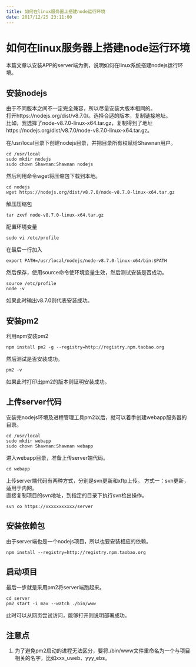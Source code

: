 ```yaml
---
title: 如何在linux服务器上搭建node运行环境
date: 2017/12/25 23:11:00
---
```


# 如何在linux服务器上搭建node运行环境

本篇文章以安装APP的server端为例，说明如何在linux系统搭建nodejs运行环境。

## 安装nodejs

由于不同版本之间不一定完全兼容，所以尽量安装大版本相同的。  
打开https://nodejs.org/dist/v8.7.0/。选择合适的版本，复制链接地址。  
比如，我选择了node-v8.7.0-linux-x64.tar.gz，复制得到了地址https://nodejs.org/dist/v8.7.0/node-v8.7.0-linux-x64.tar.gz。  

<!-- more -->

在/usr/local目录下创建nodejs目录，并把目录所有权赋给Shawnan用户。

    
    cd /usr/local    
    sudo mkdir nodejs
    sudo chown Shawnan:Shawnan nodejs

然后利用命令wget将压缩包下载到本地。
    
    cd nodejs
    wget https://nodejs.org/dist/v8.7.0/node-v8.7.0-linux-x64.tar.gz

解压压缩包
    
    tar zxvf node-v8.7.0-linux-x64.tar.gz

配置环境变量

    sudo vi /etc/profile

在最后一行加入

    export PATH=/usr/local/nodejs/node-v8.7.0-linux-x64/bin:$PATH

然后保存，使用source命令使环境变量生效，然后测试安装是否成功。

    source /etc/profile
    node -v

如果此时输出v8.7.0则代表安装成功。

## 安装pm2

利用npm安装pm2

    npm install pm2 -g --registry=http://registry.npm.taobao.org

然后测试是否安装成功。

    pm2 -v

如果此时打印出pm2的版本则证明安装成功。

## 上传server代码

安装完nodejs环境及进程管理工具pm2以后，就可以着手创建webapp服务器的目录。

    cd /usr/local
    sudo mkdir webapp 
    sudo chown Shawnan:Shawnan webapp

进入webapp目录，准备上传server端代码。

    cd webapp

上传server端代码有两种方式，分别是svn更新和xftp上传。
方式一：svn更新，适用于内网。  
直接复制项目的svn地址，到指定的目录下执行svn检出操作。  

    svn co https://xxxxxxxxxxx/server

## 安装依赖包

由于server端也是一个nodejs项目，所以也要安装相应的依赖。

    npm install --registry=http://registry.npm.taobao.org

## 启动项目

最后一步就是采用pm2将server端跑起来。

    cd server
    pm2 start -i max --watch ./bin/www

此时可以从网页尝试访问，能够打开则说明部署成功。

## 注意点

1. 为了避免pm2启动的进程无法区分，要将./bin/www文件重命名为一个与项目相关的名字，比如xxx_uweb、yyy_ebs。